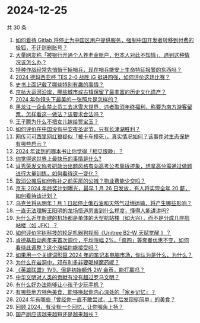 # 2024-12-25

共 30 条

<!-- BEGIN ZHIHUVIDEO -->
<!-- 最后更新时间 Wed Dec 25 2024 00:04:21 GMT+0800 (China Standard Time) -->
1. [如何看待 Gitlab 将停止为中国区用户提供服务，强制中国开发者转移到付费的极狐，不迁则删账号？](https://www.zhihu.com/question/7628381873)
1. [大量网友称「被银行开通个人养老金账户，但本人对此不知情」，遇到这种情况该怎么办？](https://www.zhihu.com/question/7693800571)
1. [特种作战经常先悄悄干掉哨兵，现在哨兵能安上生命特征报警的东西吗？](https://www.zhihu.com/question/7024751512)
1. [2024 德玛西亚杯 TES 2-0 战胜 iG 挺进四强，如何评价这场比赛？](https://www.zhihu.com/question/7751440603)
1. [史书上面记载了哪些特别有趣的事情？](https://www.zhihu.com/question/2766098053)
1. [京杭大运河沿岸，哪些城市或古镇保留了最丰富的历史文化遗产？](https://www.zhihu.com/question/5375965628)
1. [2024 年你镜头下最美的一张照片是怎样的？](https://www.zhihu.com/question/7267130463)
1. [黑龙江一企业禁止员工去冰雪大世界，违者取消年终福利，称要为南方游客留票，怎样看这一做法？该要求合法吗？](https://www.zhihu.com/question/7694314569)
1. [王子腾为什么不把女儿嫁给贾宝玉？](https://www.zhihu.com/question/7446150609)
1. [如何评价在中国没有平安夜圣诞节，只有长津湖胜利？](https://www.zhihu.com/question/7740031536)
1. [网传可可西里网红狼疑似「被卡车撞死」，真实情况如何？该事件对生态保护有哪些启示？](https://www.zhihu.com/question/7713008281)
1. [2024 年读到的哪本书让你觉得「相见恨晚」？](https://www.zhihu.com/question/6738812350)
1. [你觉得这世界上最快乐的事情是什么?](https://www.zhihu.com/question/6611794508)
1. [肖秀荣发文称考研政治出题风格有向高考公考靠拢迹象，想拿高分需通过做题进行大量训练，如何看待这一变化？](https://www.zhihu.com/question/7649507920)
1. [取消公摊后如何弥补之前买房的公摊？物业费能少交吗？](https://www.zhihu.com/question/7614650109)
1. [京东 2024 年终奖计划曝光，最早 1 月 26 日发放，有人将实现全年 20 薪，如何看待该计划？](https://www.zhihu.com/question/7663180569)
1. [乌克兰将从明年 1 月 1 日起停止俄石油和天然气过境运输，将产生哪些影响？](https://www.zhihu.com/question/665734261)
1. [一直无法理解王阳明的龙场悟道厉害到什么程度，懂得人能讲讲吗?](https://www.zhihu.com/question/587635342)
1. [为什么近年新建的机场都是单体的大型航站楼（如大兴），而不是分成几座航站楼（如 JFK）？](https://www.zhihu.com/question/5904517169)
1. [如何评价宇树科技的轮足机器狗视频《Unitree B2-W 天赋觉醒 》？](https://www.zhihu.com/question/7633955792)
1. [肯德基启动两年来首次调价，平均涨幅 2%，「疯四」等套餐优惠不变，如何看待此调整？这个涨幅你能接受吗？](https://www.zhihu.com/question/7698718095)
1. [如果用一个关键词形容 2024 年的笔记本电脑市场，你认为是什么，为什么？](https://www.zhihu.com/question/7208781254)
1. [为什么在岩洞中，邓布利多非要喝掉魔药呢？](https://www.zhihu.com/question/531824755)
1. [《英雄联盟》1V9，但是初始额外 2W 金币，能打赢吗？](https://www.zhihu.com/question/4520963709)
1. [中华文明对人类的贡献有没有超过罗马文明？](https://www.zhihu.com/question/650719843)
1. [有什么好办法能够让小孩子少玩手机？](https://www.zhihu.com/question/7649174994)
1. [有哪些地方特色美食，能够唤起你内心深处的「家乡记忆」？](https://www.zhihu.com/question/6753751807)
1. [2024 年有哪些「曾经你一直不敢尝试，上手后发现挺简单」的美食？](https://www.zhihu.com/question/6753795187)
1. [回顾 2024，有没有一个回忆，让你嘴角上扬？](https://www.zhihu.com/question/7048084194)
1. [国产剧应该越来越短还是越来越长？](https://www.zhihu.com/question/7382648562)
<!-- END ZHIHUVIDEO -->
